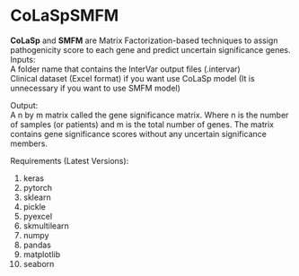 # CoLaSpSMFM
<b>CoLaSp</b> and <b>SMFM</b> are Matrix Factorization-based techniques to assign pathogenicity score to each gene and predict uncertain significance genes.
Inputs: <br>
A folder name that contains the InterVar output files (.intervar) <br>
Clinical dataset (Excel format) if you want use CoLaSp model (It is unnecessary if you want to use SMFM model) <br>

Output: <br>
A n by m matrix called the gene significance matrix. Where n is the number of samples (or patients) and m is the total number of genes. The matrix contains gene significance scores without any uncertain significance members. <br>

Requirements (Latest Versions): <br>
<ol>
  <li>keras</li>
  <li>pytorch</li>
  <li>sklearn</li>
  <li>pickle</li>
  <li>pyexcel</li>
  <li>skmultilearn</li>
  <li>numpy</li>
  <li>pandas</li>
  <li>matplotlib</li>
  <li>seaborn</li>
</ol> 
